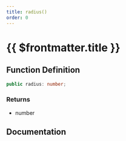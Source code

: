 ```yaml
---
title: radius()
order: 0
---
```


# {{ $frontmatter.title }}

<!--@include: ./radius_partial_header.md-->

## Function Definition

```ts
public radius: number;
```

### Returns

* number

## Documentation

<!--@include: ./radius_partial_footer.md-->
